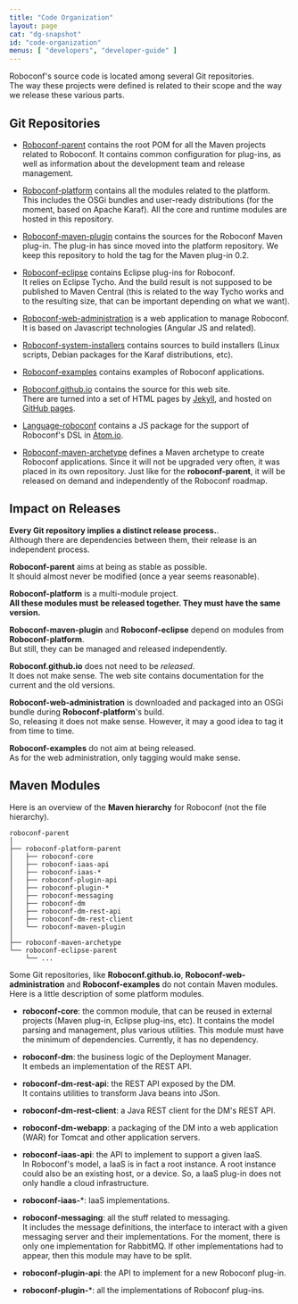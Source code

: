 ```yaml
---
title: "Code Organization"
layout: page
cat: "dg-snapshot"
id: "code-organization"
menus: [ "developers", "developer-guide" ]
---
```


Roboconf's source code is located among several Git repositories.  
The way these projects were defined is related to their scope and the way we release these
various parts.

## Git Repositories

* [Roboconf-parent](https://github.com/roboconf/roboconf-parent) contains the root POM for all the Maven projects related to Roboconf.
It contains common configuration for plug-ins, as well as information about the development team and release management.

* [Roboconf-platform](https://github.com/roboconf/roboconf-platform) contains all the modules related to the platform.  
This includes the OSGi bundles and user-ready distributions (for the moment, based on Apache Karaf). All the core and
runtime modules are hosted in this repository.

* [Roboconf-maven-plugin](https://github.com/roboconf/roboconf-maven-plugin) contains the sources for the Roboconf Maven plug-in. 
The plug-in has since moved into the platform repository. We keep this repository to hold the tag for the Maven plug-in 0.2.

* [Roboconf-eclipse](https://github.com/roboconf/roboconf-eclipse) contains Eclipse plug-ins for Roboconf.  
It relies on Eclipse Tycho. And the build result is not supposed to be published to Maven Central (this is related to the way Tycho works
and to the resulting size, that can be important depending on what we want).

* [Roboconf-web-administration](https://github.com/roboconf/roboconf-web-administration) is a web application to manage Roboconf.  
It is based on Javascript technologies (Angular JS and related).

* [Roboconf-system-installers](https://github.com/roboconf/roboconf-system-installers) contains sources to build
installers (Linux scripts, Debian packages for the Karaf distributions, etc).

* [Roboconf-examples](https://github.com/roboconf/roboconf-examples) contains examples of Roboconf applications.

* [Roboconf.github.io](https://github.com/roboconf/roboconf.github.io) contains the source for this web site.  
There are turned into a set of HTML pages by [Jekyll](http://jekyllrb.com), and hosted on [GitHub pages](https://pages.github.com/).

* [Language-roboconf](https://github.com/roboconf/language-roboconf) contains a JS package for the support of Roboconf's DSL
in [Atom.io](https://atom.io/).

* [Roboconf-maven-archetype](https://github.com/roboconf/roboconf-maven-archetype) defines a Maven archetype to create Roboconf applications.
Since it will not be upgraded very often, it was placed in its own repository. Just like for the **roboconf-parent**, it will be released
on demand and independently of the Roboconf roadmap.


## Impact on Releases

**Every Git repository implies a distinct release process.**.  
Although there are dependencies between them, their release is an independent process.

**Roboconf-parent** aims at being as stable as possible.  
It should almost never be modified (once a year seems reasonable).

**Roboconf-platform** is a multi-module project.  
**All these modules must be released together. They must have the same version.**

**Roboconf-maven-plugin** and **Roboconf-eclipse** depend on modules from **Roboconf-platform**.  
But still, they can be managed and released independently.

**Roboconf.github.io** does not need to be *released*.  
It does not make sense. The web site contains documentation for the current and the old versions.

**Roboconf-web-administration** is downloaded and packaged into an OSGi bundle during **Roboconf-platform**'s build.  
So, releasing it does not make sense. However, it may a good idea to tag it from time to time.

**Roboconf-examples** do not aim at being released.  
As for the web administration, only tagging would make sense.


## Maven Modules

Here is an overview of the **Maven hierarchy** for Roboconf (not the file hierarchy).  

	roboconf-parent
	│
	├── roboconf-platform-parent
	│   ├── roboconf-core
	│   ├── roboconf-iaas-api
	│   ├── roboconf-iaas-*
	│   ├── roboconf-plugin-api
	│   ├── roboconf-plugin-*
	│   ├── roboconf-messaging
	│   ├── roboconf-dm
	│   ├── roboconf-dm-rest-api
	│   ├── roboconf-dm-rest-client
	│   └── roboconf-maven-plugin
	│
	├── roboconf-maven-archetype
	└── roboconf-eclipse-parent
    	└── ...


Some Git repositories, like **Roboconf.github.io**, **Roboconf-web-administration** and **Roboconf-examples** do not
contain Maven modules. Here is a little description of some platform modules.


* **roboconf-core**: the common module, that can be reused in external projects (Maven plug-in, 
Eclipse plug-ins, etc). It contains the model parsing and management, plus various utilities.
This module must have the minimum of dependencies. Currently, it has no dependency.

* **roboconf-dm**: the business logic of the Deployment Manager.  
It embeds an implementation of the REST API.

* **roboconf-dm-rest-api**: the REST API exposed by the DM.  
It contains utilities to transform Java beans into JSon.

* **roboconf-dm-rest-client**: a Java REST client for the DM's REST API.

* **roboconf-dm-webapp**: a packaging of the DM into a web application (WAR) for Tomcat and other
application servers.

* **roboconf-iaas-api**: the API to implement to support a given IaaS.  
In Roboconf's model, a IaaS is in fact a root instance. A root instance could also be
an existing host, or a device. So, a IaaS plug-in does not only handle a cloud infrastructure.

* **roboconf-iaas-**\*: IaaS implementations.

* **roboconf-messaging**: all the stuff related to messaging.  
It includes the message definitions, the interface to interact with a given messaging server
and their implementations. For the moment, there is only one implementation for RabbitMQ. If
other implementations had to appear, then this module may have to be split.

* **roboconf-plugin-api**: the API to implement for a new Roboconf plug-in.  

* **roboconf-plugin-**\*: all the implementations of Roboconf plug-ins.

